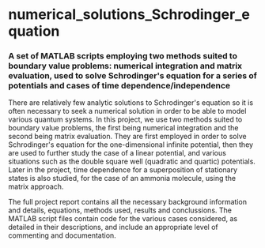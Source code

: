 # numerical_solutions_Schrodinger_equation

### A set of MATLAB scripts employing two methods suited to boundary value problems: numerical integration and matrix evaluation, used to solve Schrodinger's equation for a series of potentials and cases of time dependence/independence

There are relatively few analytic solutions to Schrodinger's equation so it is often necessary to seek a numerical solution in order to be able to model various quantum systems. In this project, we use two methods suited to boundary value problems, the first being numerical integration and the second being matrix evaluation. They are first employed in order to solve Schrodinger's equation for the one-dimensional infinite potential, then they are used to further study the case of a linear potential, and various situations such as the double square well (quadratic and quartic) potentials. Later in the project, time dependence for a superposition of stationary states is also studied, for the case of an ammonia molecule, using the matrix approach.

The full project report contains all the necessary background information and details, equations, methods used, results and conclussions. The MATLAB script files contain code for the various cases considered, as detailed in their descriptions, and include an appropriate level of commenting and documentation.
